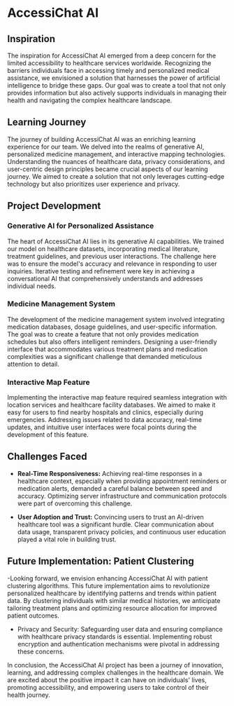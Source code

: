 # AccessiChat AI

## Inspiration

The inspiration for AccessiChat AI emerged from a deep concern for the limited accessibility to healthcare services worldwide. Recognizing the barriers individuals face in accessing timely and personalized medical assistance, we envisioned a solution that harnesses the power of artificial intelligence to bridge these gaps. Our goal was to create a tool that not only provides information but also actively supports individuals in managing their health and navigating the complex healthcare landscape.

## Learning Journey

The journey of building AccessiChat AI was an enriching learning experience for our team. We delved into the realms of generative AI, personalized medicine management, and interactive mapping technologies. Understanding the nuances of healthcare data, privacy considerations, and user-centric design principles became crucial aspects of our learning journey. We aimed to create a solution that not only leverages cutting-edge technology but also prioritizes user experience and privacy.

## Project Development

### Generative AI for Personalized Assistance

The heart of AccessiChat AI lies in its generative AI capabilities. We trained our model on healthcare datasets, incorporating medical literature, treatment guidelines, and previous user interactions. The challenge here was to ensure the model's accuracy and relevance in responding to user inquiries. Iterative testing and refinement were key in achieving a conversational AI that comprehensively understands and addresses individual needs.

### Medicine Management System

The development of the medicine management system involved integrating medication databases, dosage guidelines, and user-specific information. The goal was to create a feature that not only provides medication schedules but also offers intelligent reminders. Designing a user-friendly interface that accommodates various treatment plans and medication complexities was a significant challenge that demanded meticulous attention to detail.

### Interactive Map Feature

Implementing the interactive map feature required seamless integration with location services and healthcare facility databases. We aimed to make it easy for users to find nearby hospitals and clinics, especially during emergencies. Addressing issues related to data accuracy, real-time updates, and intuitive user interfaces were focal points during the development of this feature.

## Challenges Faced


- **Real-Time Responsiveness:** Achieving real-time responses in a healthcare context, especially when providing appointment reminders or medication alerts, demanded a careful balance between speed and accuracy. Optimizing server infrastructure and communication protocols were part of overcoming this challenge.

- **User Adoption and Trust:** Convincing users to trust an AI-driven healthcare tool was a significant hurdle. Clear communication about data usage, transparent privacy policies, and continuous user education played a vital role in building trust.

## Future Implementation: Patient Clustering

-Looking forward, we envision enhancing AccessiChat AI with patient clustering algorithms. This future implementation aims to revolutionize personalized healthcare by identifying patterns and trends within patient data. By clustering individuals with similar medical histories, we anticipate tailoring treatment plans and optimizing resource allocation for improved patient outcomes.
- Privacy and Security: Safeguarding user data and ensuring compliance with healthcare privacy standards is essential. Implementing robust encryption and authentication mechanisms were pivotal in addressing these concerns.


In conclusion, the AccessiChat AI project has been a journey of innovation, learning, and addressing complex challenges in the healthcare domain. We are excited about the positive impact it can have on individuals' lives, promoting accessibility, and empowering users to take control of their health journey.
